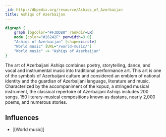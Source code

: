 ```yaml
---
_id: http://dbpedia.org/resource/Ashiqs_of_Azerbaijan
title: Ashiqs of Azerbaijan
---
```


```dot
digraph {
	graph [bgcolor="#F3DDB8" rankdir=LR]
	node [color="#26242F" penwidth=3.0]
	"Ashiqs of Azerbaijan" [shape=circle]
	"World music" [URL="/world-music/"]
	"World music" -> "Ashiqs of Azerbaijan"
}
```

The art of Azerbaijani Ashiqs combines poetry, storytelling, dance, and vocal and instrumental music into traditional performance art. This art is one of the symbols of Azerbaijani culture and considered an emblem of national identity and the guardian of Azerbaijani language, literature and music. Characterized by the accompaniment of the kopuz, a stringed musical instrument, the classical repertoire of Azerbaijani Ashiqs includes 200 songs, 150 literary-musical compositions known as dastans, nearly 2,000 poems, and numerous stories.

## Influences

- [[World music]]

